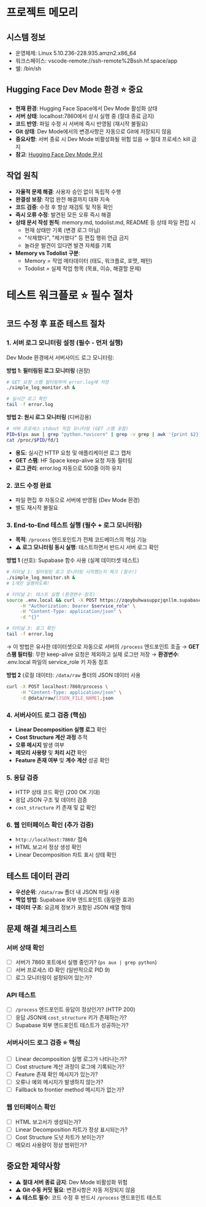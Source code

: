 # 프로젝트 메모리

## 시스템 정보
- 운영체제: Linux 5.10.236-228.935.amzn2.x86_64
- 워크스페이스: vscode-remote://ssh-remote%2Bssh.hf.space/app
- 쉘: /bin/sh

## Hugging Face Dev Mode 환경 ⭐ 중요
- **현재 환경**: Hugging Face Space에서 Dev Mode 활성화 상태
- **서버 상태**: localhost:7860에서 상시 실행 중 (절대 종료 금지)
- **코드 반영**: 파일 수정 시 서버에 즉시 반영됨 (재시작 불필요)
- **Git 상태**: Dev Mode에서의 변경사항은 자동으로 Git에 저장되지 않음
- **중요사항**: 서버 종료 시 Dev Mode 비활성화될 위험 있음 → 절대 프로세스 kill 금지
- **참고**: [Hugging Face Dev Mode 문서](https://huggingface.co/docs/hub/spaces-dev-mode)

## 작업 원칙
- **자율적 문제 해결**: 사용자 승인 없이 독립적 수행
- **완결성 보장**: 작업 완전 해결까지 대화 지속
- **코드 검증**: 수정 후 항상 재검토 및 작동 확인
- **즉시 오류 수정**: 발견된 모든 오류 즉시 해결
- **상태 문서 작성 원칙**: memory.md, todolist.md, README 등 상태 파일 편집 시
  - 현재 상태만 기록 (변경 로그 아님)
  - "삭제했다", "제거했다" 등 편집 행위 언급 금지
  - 놀라운 발견이 있다면 발견 자체를 기록
- **Memory vs Todolist 구분**: 
  - Memory = 작업 메타데이터 (태도, 워크플로, 포맷, 패턴)
  - Todolist = 실제 작업 항목 (목표, 이슈, 해결할 문제)

# 테스트 워크플로 ⭐ 필수 절차

## 코드 수정 후 표준 테스트 절차

### 1. **서버 로그 모니터링 설정** (필수 - 먼저 실행)
Dev Mode 환경에서 서버사이드 로그 모니터링:

**방법 1: 필터링된 로그 모니터링** (권장)
```bash
# GET 요청 스팸 필터링하여 error.log에 저장
./simple_log_monitor.sh &

# 실시간 로그 확인
tail -f error.log
```

**방법 2: 원시 로그 모니터링** (디버깅용)
```bash
# 서버 프로세스 stdout 직접 모니터링 (GET 스팸 포함)
PID=$(ps aux | grep "python.*uvicorn" | grep -v grep | awk '{print $2}' | head -1)
cat /proc/$PID/fd/1
```

- **용도**: 실시간 HTTP 요청 및 애플리케이션 로그 캡처
- **GET 스팸**: HF Space keep-alive 요청 자동 필터링
- **로그 관리**: error.log 자동으로 500줄 이하 유지

### 2. **코드 수정 완료**
   - 파일 편집 후 자동으로 서버에 반영됨 (Dev Mode 환경)
   - 별도 재시작 불필요

### 3. **End-to-End 테스트 실행** (필수 + 로그 모니터링)
   - **목적**: `/process` 엔드포인트가 전체 코드베이스의 핵심 기능
   - **⚠️ 로그 모니터링 동시 실행**: 테스트하면서 반드시 서버 로그 확인
   
   **방법 1** (선호): Supabase 함수 사용 (실제 데이터셋 테스트)
   ```bash
   # 터미널 1: 필터링된 로그 모니터링 시작했는지 체크 (필수!)
   ./simple_log_monitor.sh &
   # 1개만 실행하도록!

   # 터미널 2: 테스트 실행 (환경변수 참조)
   source .env.local && curl -X POST https://zqoybuhwasuppzjqnllm.supabase.co/functions/v1/submit-data \
        -H "Authorization: Bearer $service_role" \
        -H "Content-Type: application/json" \
        -d "{}"
   
   # 터미널 3: 로그 확인
   tail -f error.log
   ```
   → 이 방법은 유사한 데이터셋으로 자동으로 서버의 `/process` 엔드포인트 호출
   → **GET 스팸 필터링**: 무한 keep-alive 요청은 제외하고 실제 로그만 저장
   → **환경변수**: .env.local 파일의 service_role 키 자동 참조

   **방법 2** (로컬 데이터): `/data/raw` 폴더의 JSON 데이터 사용
   ```bash
   curl -X POST localhost:7860/process \
        -H "Content-Type: application/json" \
        -d @data/raw/[JSON_FILE_NAME].json
   ```

### 4. **서버사이드 로그 검증** (핵심)
   - **Linear Decomposition 실행 로그** 확인
   - **Cost Structure 계산 과정** 추적
   - **오류 메시지** 발생 여부
   - **메모리 사용량** 및 **처리 시간** 확인
   - **Feature 존재 여부** 및 **계수 계산** 성공 확인

### 5. **응답 검증**
   - HTTP 상태 코드 확인 (200 OK 기대)
   - 응답 JSON 구조 및 데이터 검증
   - `cost_structure` 키 존재 및 값 확인

### 6. **웹 인터페이스 확인** (추가 검증)
   - `http://localhost:7860/` 접속
   - HTML 보고서 정상 생성 확인
   - Linear Decomposition 차트 표시 상태 확인

## 테스트 데이터 관리
- **우선순위**: `/data/raw` 폴더 내 JSON 파일 사용
- **백업 방법**: Supabase 외부 엔드포인트 (동일한 효과)
- **데이터 구조**: 요금제 정보가 포함된 JSON 배열 형태

## 문제 해결 체크리스트

### 서버 상태 확인
- [ ] 서버가 7860 포트에서 실행 중인가? (`ps aux | grep python`)
- [ ] 서버 프로세스 ID 확인 (일반적으로 PID 9)
- [ ] 로그 모니터링이 설정되어 있는가?

### API 테스트 
- [ ] `/process` 엔드포인트 응답이 정상인가? (HTTP 200)
- [ ] 응답 JSON에 `cost_structure` 키가 존재하는가?
- [ ] Supabase 외부 엔드포인트 테스트가 성공하는가?

### 서버사이드 로그 검증 ⭐ 핵심
- [ ] Linear decomposition 실행 로그가 나타나는가?
- [ ] Cost structure 계산 과정이 로그에 기록되는가?
- [ ] Feature 존재 확인 메시지가 있는가?
- [ ] 오류나 예외 메시지가 발생하지 않는가?
- [ ] Fallback to frontier method 메시지가 없는가?

### 웹 인터페이스 확인
- [ ] HTML 보고서가 생성되는가?
- [ ] Linear Decomposition 차트가 정상 표시되는가?
- [ ] Cost Structure 도넛 차트가 보이는가?
- [ ] 메모리 사용량이 정상 범위인가?

## 중요한 제약사항
- ⚠️ **절대 서버 종료 금지**: Dev Mode 비활성화 위험
- ⚠️ **Git 수동 커밋 필요**: 변경사항은 자동 저장되지 않음
- ⚠️ **테스트 필수**: 코드 수정 후 반드시 `/process` 엔드포인트 테스트